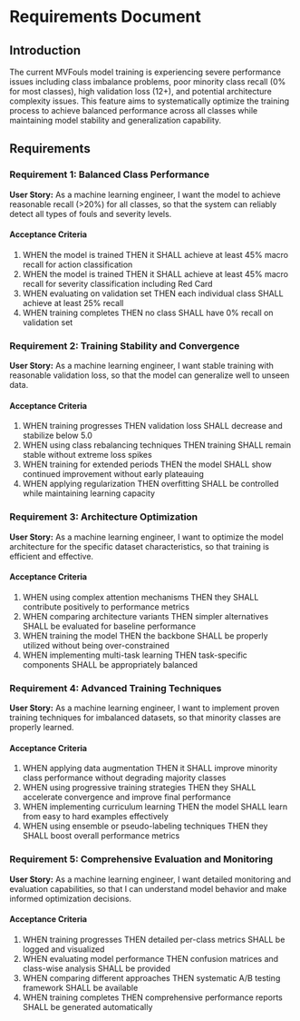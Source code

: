 # Requirements Document

## Introduction

The current MVFouls model training is experiencing severe performance issues including class imbalance problems, poor minority class recall (0% for most classes), high validation loss (12+), and potential architecture complexity issues. This feature aims to systematically optimize the training process to achieve balanced performance across all classes while maintaining model stability and generalization capability.

## Requirements

### Requirement 1: Balanced Class Performance

**User Story:** As a machine learning engineer, I want the model to achieve reasonable recall (>20%) for all classes, so that the system can reliably detect all types of fouls and severity levels.

#### Acceptance Criteria

1. WHEN the model is trained THEN it SHALL achieve at least 45% macro recall for action classification
2. WHEN the model is trained THEN it SHALL achieve at least 45% macro recall for severity classification including Red Card
3. WHEN evaluating on validation set THEN each individual class SHALL achieve at least 25% recall
4. WHEN training completes THEN no class SHALL have 0% recall on validation set

### Requirement 2: Training Stability and Convergence

**User Story:** As a machine learning engineer, I want stable training with reasonable validation loss, so that the model can generalize well to unseen data.

#### Acceptance Criteria

1. WHEN training progresses THEN validation loss SHALL decrease and stabilize below 5.0
2. WHEN using class rebalancing techniques THEN training SHALL remain stable without extreme loss spikes
3. WHEN training for extended periods THEN the model SHALL show continued improvement without early plateauing
4. WHEN applying regularization THEN overfitting SHALL be controlled while maintaining learning capacity

### Requirement 3: Architecture Optimization

**User Story:** As a machine learning engineer, I want to optimize the model architecture for the specific dataset characteristics, so that training is efficient and effective.

#### Acceptance Criteria

1. WHEN using complex attention mechanisms THEN they SHALL contribute positively to performance metrics
2. WHEN comparing architecture variants THEN simpler alternatives SHALL be evaluated for baseline performance
3. WHEN training the model THEN the backbone SHALL be properly utilized without being over-constrained
4. WHEN implementing multi-task learning THEN task-specific components SHALL be appropriately balanced

### Requirement 4: Advanced Training Techniques

**User Story:** As a machine learning engineer, I want to implement proven training techniques for imbalanced datasets, so that minority classes are properly learned.

#### Acceptance Criteria

1. WHEN applying data augmentation THEN it SHALL improve minority class performance without degrading majority classes
2. WHEN using progressive training strategies THEN they SHALL accelerate convergence and improve final performance
3. WHEN implementing curriculum learning THEN the model SHALL learn from easy to hard examples effectively
4. WHEN using ensemble or pseudo-labeling techniques THEN they SHALL boost overall performance metrics

### Requirement 5: Comprehensive Evaluation and Monitoring

**User Story:** As a machine learning engineer, I want detailed monitoring and evaluation capabilities, so that I can understand model behavior and make informed optimization decisions.

#### Acceptance Criteria

1. WHEN training progresses THEN detailed per-class metrics SHALL be logged and visualized
2. WHEN evaluating model performance THEN confusion matrices and class-wise analysis SHALL be provided
3. WHEN comparing different approaches THEN systematic A/B testing framework SHALL be available
4. WHEN training completes THEN comprehensive performance reports SHALL be generated automatically